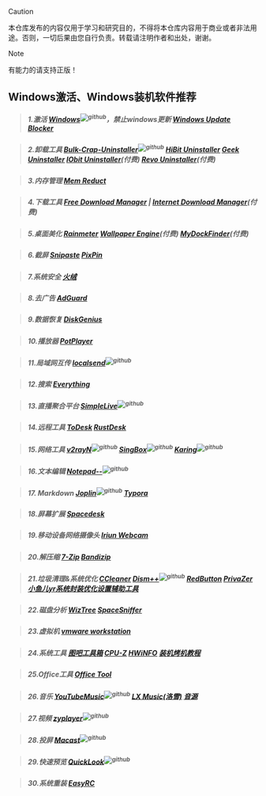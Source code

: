 > [!CAUTION]
> 本仓库发布的内容仅用于学习和研究目的，不得将本仓库内容用于商业或者非法用途。否则，一切后果由您自行负责。转载请注明作者和出处，谢谢。

> [!NOTE]
> 有能力的请支持正版！

## Windows激活、Windows装机软件推荐
> ##### 1.激活 [Windows](https://github.com/massgravel/Microsoft-Activation-Scripts)<sup>![github](https://github.githubassets.com/favicons/favicon.png)</sup>，禁止windows更新 [<ins>Windows Update Blocker</ins>](https://www.sordum.org/9470/windows-update-blocker-v1-8/)

> ##### 2.卸载工具 [<ins>Bulk-Crap-Uninstaller</ins>](https://github.com/Klocman/Bulk-Crap-Uninstaller)<sup>![github](https://github.githubassets.com/favicons/favicon.png)</sup> [<ins>HiBit Uninstaller</ins>](https://www.hibitsoft.ir/Uninstaller.html) [<ins>Geek Uninstaller</ins>](https://geekuninstaller.com/) [<ins>IObit Uninstaller</ins>](https://www.iobit.com/en/advanceduninstaller.php)*(付费)* [<ins>Revo Uninstaller</ins>](https://www.revouninstaller.com/zh/)*(付费)*

> ##### 3.内存管理 [Mem Reduct](https://memreduct.org/)

> ##### 4.下载工具 [<ins>Free Download Manager</ins>](https://www.freedownloadmanager.org/) | [<ins>Internet Download Manager</ins>](https://www.internetdownloadmanager.com/)*(付费)*

> ##### 5.桌面美化 [<ins>Rainmeter</ins>](https://www.rainmeter.net/) [<ins>Wallpaper Engine</ins>](https://www.wallpaperengine.io/)*(付费)* [<ins>MyDockFinder</ins>](https://www.mydockfinder.com/)*(付费)*

> ##### 6.截屏 [<ins>Snipaste</ins>](https://www.snipaste.com/) [<ins>PixPin</ins>](https://pixpin.cn/)

> ##### 7.系统安全 [火绒](https://www.huorong.cn/)

> ##### 8.去广告 [AdGuard](https://adguard.com/)

> ##### 9.数据恢复 [DiskGenius](https://www.diskgenius.cn/)

> ##### 10.播放器 [PotPlayer](https://potplayer.daum.net/)

> ##### 11.局域网互传 [localsend](https://github.com/localsend/localsend)<sup>![github](https://github.githubassets.com/favicons/favicon.png)</sup>

> ##### 12.搜索 [Everything](https://www.voidtools.com/zh-cn/)

> ##### 13.直播聚合平台 [SimpleLive](https://github.com/xiaoyaocz/dart_simple_live)<sup>![github](https://github.githubassets.com/favicons/favicon.png)</sup>

> ##### 14.远程工具 [<ins>ToDesk</ins>](https://www.todesk.com/) [<ins>RustDesk</ins>](https://rustdesk.com/zh-cn/)

> ##### 15.网络工具 [<ins>v2rayN</ins>](https://github.com/2dust/v2rayN)<sup>![github](https://github.githubassets.com/favicons/favicon.png)</sup> [<ins>SingBox</ins>](https://github.com/GUI-for-Cores/GUI.for.SingBox)<sup>![github](https://github.githubassets.com/favicons/favicon.png)</sup> [<ins>Karing</ins>](https://github.com/KaringX/karing)<sup>![github](https://github.githubassets.com/favicons/favicon.png)</sup>

> ##### 16.文本编辑 [Notepad--](https://github.com/cxasm/notepad--)<sup>![github](https://github.githubassets.com/favicons/favicon.png)</sup>

> ##### 17. Markdown [<ins>Joplin</ins>](https://github.com/laurent22/joplin)<sup>![github](https://github.githubassets.com/favicons/favicon.png)</sup> [<ins>Typora</ins>](https://typora.io/)

> ##### 18.屏幕扩展 [Spacedesk](https://www.spacedesk.net/)

> ##### 19.移动设备网络摄像头 [Iriun Webcam](https://iriun.com/)

> ##### 20.解压缩 [<ins>7-Zip</ins>](https://www.7-zip.org/) [<ins>Bandizip</ins>](https://www.bandisoft.com/bandizip/)

> ##### 21.垃圾清理&系统优化 [<ins>CCleaner</ins>](https://www.ccleaner.com/zh-cn) [<ins>Dism++</ins>](https://github.com/Chuyu-Team/Dism-Multi-language)<sup>![github](https://github.githubassets.com/favicons/favicon.png)</sup> [<ins>RedButton</ins>](https://pothos.info/?p=redbutton) [<ins>PrivaZer</ins>](https://privazer.com/zc/index.php) [<ins>小鱼儿yr系统封装优化设置辅助工具</ins>](https://www.yrxitong.com/h-nd-100.html)

> ##### 22.磁盘分析 [<ins>WizTree</ins>](https://diskanalyzer.com/) [<ins>SpaceSniffer</ins>](http://www.uderzo.it/main_products/space_sniffer/)

> ##### 23.虚拟机 [vmware workstation](https://www.vmware.com/products/desktop-hypervisor/workstation-and-fusion)

> ##### 24.系统工具 [<ins>图吧工具箱</ins>](https://www.tbtool.cn/) [<ins>CPU-Z</ins>](https://www.cpuid.com/) [<ins>HWiNFO</ins>](https://www.hwinfo.com/) [装机烤机教程](https://www.bilibili.com/video/BV1sD421A74F)

> ##### 25.Office工具 [Office Tool](https://otp.landian.vip/zh-cn/)

> ##### 26.音乐 [<ins>YouTubeMusic</ins>](https://github.com/th-ch/youtube-music)<sup>![github](https://github.githubassets.com/favicons/favicon.png)</sup> [<ins>LX Music\(洛雪\)</ins>](https://lxmusic.toside.cn/) [音源](https://www.sixyin.com/10480.html)

> ##### 27.视频 [zyplayer](https://github.com/Hiram-Wong/ZyPlayer)<sup>![github](https://github.githubassets.com/favicons/favicon.png)</sup>

> ##### 28.投屏 [Macast](https://github.com/xfangfang/Macast)<sup>![github](https://github.githubassets.com/favicons/favicon.png)</sup>

> ##### 29.快速预览 [QuickLook](https://github.com/QL-Win/QuickLook)<sup>![github](https://github.githubassets.com/favicons/favicon.png)</sup>

> ##### 30.系统重装 [EasyRC](https://firpe.cn/page-196)